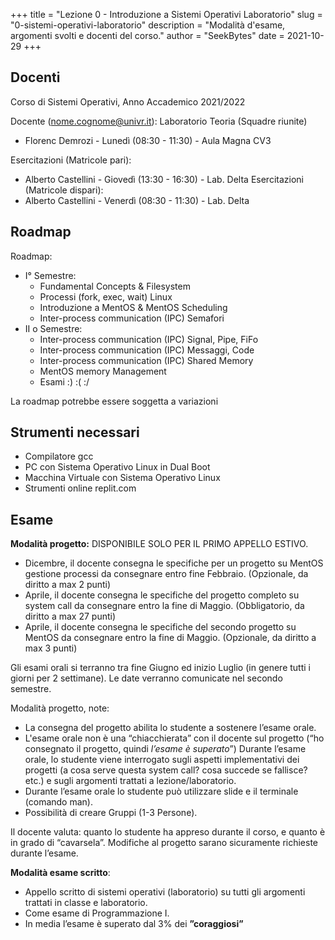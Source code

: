 +++
title = "Lezione 0 - Introduzione a Sistemi Operativi Laboratorio"
slug = "0-sistemi-operativi-laboratorio"
description = "Modalità d'esame, argomenti svolti e docenti del corso."
author = "SeekBytes"
date = 2021-10-29
+++

## Docenti 

Corso di Sistemi Operativi, Anno Accademico 2021/2022

Docente (nome.cognome@univr.it):
Laboratorio Teoria (Squadre riunite)
* Florenc Demrozi - Lunedì (08:30 - 11:30) - Aula Magna CV3

Esercitazioni (Matricole pari):
* Alberto Castellini - Giovedì (13:30 - 16:30) - Lab. Delta
Esercitazioni (Matricole dispari):
* Alberto Castellini - Venerdì (08:30 - 11:30) - Lab. Delta

## Roadmap

Roadmap:
* I° Semestre:
	* Fundamental Concepts & Filesystem
	* Processi (fork, exec, wait) Linux
	* Introduzione a MentOS & MentOS Scheduling
	* Inter-process communication (IPC) Semafori
* II o Semestre:
	* Inter-process communication (IPC) Signal, Pipe, FiFo
	* Inter-process communication (IPC) Messaggi, Code
	* Inter-process communication (IPC) Shared Memory
	* MentOS memory Management
	* Esami :) :( :/ 

La roadmap potrebbe essere soggetta a variazioni

## Strumenti necessari

* Compilatore gcc
* PC con Sistema Operativo Linux in Dual Boot
* Macchina Virtuale con Sistema Operativo Linux
* Strumenti online replit.com

## Esame

**Modalità progetto:**
DISPONIBILE SOLO PER IL PRIMO APPELLO ESTIVO.

* Dicembre, il docente consegna le specifiche per un progetto su MentOS gestione processi da consegnare entro fine Febbraio. (Opzionale, da diritto a max 2 punti)
* Aprile, il docente consegna le specifiche del progetto completo su system call da consegnare entro la fine di Maggio. (Obbligatorio, da diritto a max 27 punti)
* Aprile, il docente consegna le specifiche del secondo progetto su MentOS da consegnare entro la fine di Maggio. (Opzionale, da diritto a max 3 punti)

Gli esami orali si terranno tra fine Giugno ed inizio Luglio (in genere tutti i
giorni per 2 settimane). Le date verranno comunicate nel secondo semestre.

Modalità progetto, note:
* La consegna del progetto abilita lo studente a sostenere l’esame orale.
* L'esame orale non è una “chiacchierata” con il docente sul progetto (“ho consegnato il progetto, quindi _l’esame è superato_”) Durante l’esame orale, lo studente viene interrogato sugli aspetti implementativi dei progetti (a cosa serve questa system call? cosa succede se fallisce? etc.) e sugli argomenti trattati a lezione/laboratorio. 
* Durante l’esame orale lo studente può utilizzare slide e il terminale (comando man).
* Possibilità di creare Gruppi (1-3 Persone).

Il docente valuta: quanto lo studente ha appreso durante il corso, e quanto è in grado di “cavarsela”. Modifiche al progetto sarano sicuramente richieste durante l’esame.

**Modalità esame scritto**:

* Appello scritto di sistemi operativi (laboratorio) su tutti gli argomenti trattati in classe e laboratorio.
* Come esame di Programmazione I.
* In media l’esame è superato dal 3% dei **”coraggiosi”**